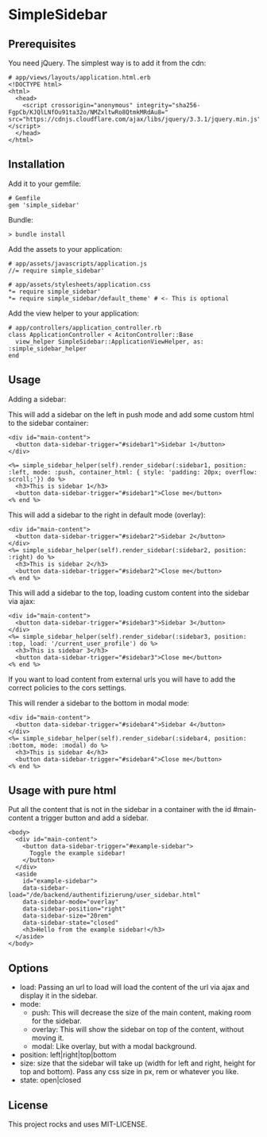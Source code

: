 # SimpleSidebar

## Prerequisites

You need jQuery. The simplest way is to add it from the cdn:

    # app/views/layouts/application.html.erb
    <!DOCTYPE html>
    <html>
      <head>
        <script crossorigin="anonymous" integrity="sha256-FgpCb/KJQlLNfOu91ta32o/NMZxltwRo8QtmkMRdAu8=" src="https://cdnjs.cloudflare.com/ajax/libs/jquery/3.3.1/jquery.min.js"></script>
      </head>
    </html>

## Installation

Add it to your gemfile:

    # Gemfile
    gem 'simple_sidebar'

Bundle:

    > bundle install

Add the assets to your application:

    # app/assets/javascripts/application.js
    //= require simple_sidebar'

    # app/assets/stylesheets/application.css
    *= require simple_sidebar'
    *= require simple_sidebar/default_theme' # <- This is optional

Add the view helper to your application:

    # app/controllers/application_controller.rb
    class ApplicationController < AcitonController::Base
      view_helper SimpleSidebar::ApplicationViewHelper, as: :simple_sidebar_helper
    end

## Usage

Adding a sidebar:


This will add a sidebar on the left in push mode and add some custom html to the
sidebar container:

    <div id="main-content">
      <button data-sidebar-trigger="#sidebar1">Sidebar 1</button>
    </div>

    <%= simple_sidebar_helper(self).render_sidebar(:sidebar1, position: :left, mode: :push, container_html: { style: 'padding: 20px; overflow: scroll;'}) do %>
      <h3>This is sidebar 1</h3>
      <button data-sidebar-trigger="#sidebar1">Close me</button>
    <% end %>

This will add a sidebar to the right in default mode (overlay):

    <div id="main-content">
      <button data-sidebar-trigger="#sidebar2">Sidebar 2</button>
    </div>
    <%= simple_sidebar_helper(self).render_sidebar(:sidebar2, position: :right) do %>
      <h3>This is sidebar 2</h3>
      <button data-sidebar-trigger="#sidebar2">Close me</button>
    <% end %>

This will add a sidebar to the top, loading custom content into the sidebar via ajax:

    <div id="main-content">
      <button data-sidebar-trigger="#sidebar3">Sidebar 3</button>
    </div>
    <%= simple_sidebar_helper(self).render_sidebar(:sidebar3, position: :top, load: '/current_user_profile') do %>
      <h3>This is sidebar 3</h3>
      <button data-sidebar-trigger="#sidebar3">Close me</button>
    <% end %>

If you want to load content from external urls you will have to add the correct policies to the cors settings.

This will render a sidebar to the bottom in modal mode:

    <div id="main-content">
      <button data-sidebar-trigger="#sidebar4">Sidebar 4</button>
    </div>
    <%= simple_sidebar_helper(self).render_sidebar(:sidebar4, position: :bottom, mode: :modal) do %>
      <h3>This is sidebar 4</h3>
      <button data-sidebar-trigger="#sidebar4">Close me</button>
    <% end %>

## Usage with pure html

Put all the content that is not in the sidebar in a container with the id #main-content a trigger button and add a sidebar.

    <body>
      <div id="main-content">
        <button data-sidebar-trigger="#example-sidebar">
          Toggle the example sidebar!  
        </button>
      </div>
      <aside
        id="example-sidebar">
        data-sidebar-load="/de/backend/authentifizierung/user_sidebar.html"
        data-sidebar-mode="overlay"
        data-sidebar-position="right"
        data-sidebar-size="20rem"
        data-sidebar-state="closed"
        <h3>Hello from the example sidebar!</h3>
      </aside>
    </body>

## Options

* load: Passing an url to load will load the content of the url via ajax and display it in the sidebar.
* mode:
  * push: This will decrease the size of the main content, making room for the sidebar.
  * overlay: This will show the sidebar on top of the content, without moving it.
  * modal: Like overlay, but with a modal background.
* position: left|right|top|bottom
* size: size that the sidebar will take up (width for left and right, height for top and bottom). Pass any css size in px, rem or whatever you like.
* state: open|closed

## License

This project rocks and uses MIT-LICENSE.